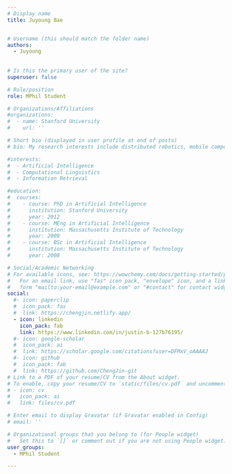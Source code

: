 ```yaml
---
# Display name
title: Juyoung Bae


# Username (this should match the folder name)
authors:
  - Juyoung
  
  
# Is this the primary user of the site?
superuser: false

# Role/position
role: MPhil Student

# Organizations/Affiliations
#organizations:
#  - name: Stanford University
#    url: ''

# Short bio (displayed in user profile at end of posts)
# bio: My research interests include distributed robotics, mobile computing and programmable matter.

#interests:
#  - Artificial Intelligence
#  - Computational Linguistics
#  - Information Retrieval

#education:
#  courses:
#    - course: PhD in Artificial Intelligence
#      institution: Stanford University
#      year: 2012
#    - course: MEng in Artificial Intelligence
#      institution: Massachusetts Institute of Technology
#      year: 2009
#    - course: BSc in Artificial Intelligence
#      institution: Massachusetts Institute of Technology
#      year: 2008

# Social/Academic Networking
# For available icons, see: https://wowchemy.com/docs/getting-started/page-builder/#icons
#   For an email link, use "fas" icon pack, "envelope" icon, and a link in the
#   form "mailto:your-email@example.com" or "#contact" for contact widget.
social:
  #- icon: paperclip
  #  icon_pack: fas
  #  link: https://chengjin.netlify.app/
  - icon: linkedin
    icon_pack: fab
    link: https://www.linkedin.com/in/justin-b-127b76195/
  #- icon: google-scholar
  #  icon_pack: ai
  #  link: https://scholar.google.com/citations?user=DFMxV_oAAAAJ
  #- icon: github
  #  icon_pack: fab
  #  link: https://github.com/ChengJin-git
# Link to a PDF of your resume/CV from the About widget.
# To enable, copy your resume/CV to `static/files/cv.pdf` and uncomment the lines below.
# - icon: cv
#   icon_pack: ai
#   link: files/cv.pdf

# Enter email to display Gravatar (if Gravatar enabled in Config)
# email: ''

# Organizational groups that you belong to (for People widget)
#   Set this to `[]` or comment out if you are not using People widget.
user_groups:
  - MPhil Student

---
```

